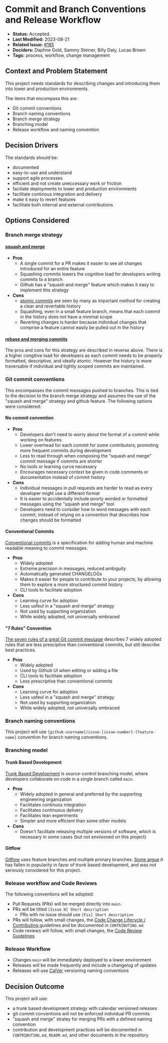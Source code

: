 # Commit and Branch Conventions and Release Workflow

* **Status:** Accepted.
* **Last Modified:** 2023-08-21
* **Related Issue:** [#185](https://github.com/HHS/simpler-grants-gov/issues/185)
* **Deciders:** Daphne Gold, Sammy Steiner, Billy Daly, Lucas Brown
* **Tags:** process, workflow, change management

## Context and Problem Statement

This project needs standards for describing changes and introducing them into lower and production environments.

The items that encompass this are:

* Git commit conventions
* Branch naming conventions
* Branch merge strategy
* Branching model
* Release workflow and naming convention

## Decision Drivers

The standards should be:

* documented
* easy-to-use and understand
* support agile processes
* efficient and not create uneccessary work or friction
* faciliate deployments to lower and production environments
* facilitate continous integration and delivery
* make it easy to revert features
* facilitate both internal and external contributions

## Options Considered

### Branch merge strategy

#### [squash and merge](https://docs.github.com/en/pull-requests/collaborating-with-pull-requests/incorporating-changes-from-a-pull-request/about-pull-request-merges#squash-and-merge-your-commits)

* **Pros**
  * A single commit for a PR makes it easier to see all changes introduced for an entire feature
  * Squashing commits lowers the cognitive load for developers writing commits to a branch
  * Github has a "squash and merge" feature which makes it easy to implement this strategy
* **Cons**
  * [atomic commits](https://github.blog/2022-06-30-write-better-commits-build-better-projects/#the-solution) are seen by many as important method for creating a clear and revertable history
  * Squashing, even in a small feature branch, means that each commit in the history does not have a minimal scope
  * Reverting changes is harder because individual changes that comprise a feature cannot easily be pulled out in the history

#### [rebase and merging commits](https://docs.github.com/en/pull-requests/collaborating-with-pull-requests/incorporating-changes-from-a-pull-request/about-pull-request-merges#rebase-and-merge-your-commits)

The pros and cons for this strategy are described in reverse above. There is a higher congitive load for developers as each commit needs to be properly formatted, descriptive, and ideally atomic. However the history is more traversable if individual and tightly scoped commits are maintained.

### Git commit conventions

This encompasses the commit messages pushed to branches. This is tied to the decision to the branch merge strategy and assumes the use of the "squash and merge" strategy and github feature. The following options were considered:

#### No commit convention

* **Pros**
  * Developers don't need to worry about the format of a commit while working on features
  * Lower overhead for each commit for some contributors, promoting more frequent commits during development
  * Less to read through when composing the "squash and merge" commit message if commits are shorter
  * No tools or learning curve necessary
  * Encourages necessary context be given in code comments or documentation instead of commit history
* **Cons**
  * Individual messages in pull requests are harder to read as every developer might use a different format
  * It is easier to accidentally include poorly worded or formatted messages using the "squash and merge" tool
  * Developers need to consider how to word messages with each commit, instead of relying on a convention that describes how changes should be formatted

#### Conventional Commits

[Conventional commits](https://www.conventionalcommits.org/en/v1.0.0/) is a specification for adding human and machine readable meaning to commit messages.

* **Pros**
  * Widely adopted
  * Extreme precision in messages, reduced ambiguity
  * Automatically generated CHANGELOGs
  * Makes it easier for people to contribute to your projects, by allowing them to explore a more structured commit history
  * CLI tools to facilitate adoption
* **Cons**
  * Learning curve for adoption
  * Less usfeul in a "squash and merge" strategy
  * Not used by supporting organization
  * While widely adopted, not universally embraced

#### "7 Rules" Convention

[The seven rules of a great Git commit message](https://cbea.ms/git-commit/#seven-rules) describes 7 widely adopted rules that are less presciptive than conventional commits, but still describe best practices.

* **Pros**
  * Widely adopted
  * Used by Github UI when editing or adding a file
  * CLI tools to facilitate adoption
  * Less prescriptive than conventional commits
* **Cons**
  * Learning curve for adoption
  * Less usfeul in a "squash and merge" strategy
  * Not used by supporting organization
  * While widely adopted, not universally embraced

### Branch naming conventions

This project will use `[github-username]/issue-[issue-number]-[feature-name]` convention for branch naming conventions.

### Branching model

#### Trunk Based Development

[Trunk Based Development](https://trunkbaseddevelopment.com/) is source-control branching model, where developers collaborate on code in a single branch called `main`.

* **Pros**
  * Widely adopted in general and preferred by the supporting engineering organization
  * Facilitates continuos integration
  * Facilitates continuous delivery
  * Facilitates lean experiments
  * Simpler and more efficient than some other models
* **Cons**
  * Doesn't facilitate releasing multiple versions of software, which is necessary in some cases (but not envisioned on this project)

#### Gitflow

[Gitflow](https://nvie.com/posts/a-successful-git-branching-model/) uses feature branches and multiple primary branches. [Some argue](https://www.atlassian.com/git/tutorials/comparing-workflows/gitflow-workflow) it has fallen in popularity in favor of trunk based development, and was not seriously considered for this project.

### Release workflow and Code Reviews

The following conventions will be adopted:

* Pull Requests (PRs) will be merged directly into `main`.
* PRs will be titled `[Issue N] Short description`
  * PRs with no issue should use `[Fix] Short description`
* PRs will follow, with small changes, the [Code Change Lifecycle / Contributing ](https://docs.google.com/document/d/1EyLYuKCv8xjpY26zR8cODl6SEXy9Mx_yAuZ6vS8cPp8/edit?skip_itp2_check=true\&pli=1)guidelines and be documented in `CONTRIBUTING.md`
* Code reviews will follow, with small changes, the [Code Review Guidelines](https://docs.google.com/document/d/1pRtpg1ffLXcJn_yV_g90t1TlZjs7TLH2FfpS8DwW3_w/edit#heading=h.htn78a1hqoq)

### Release Workflow

* Changes `main` will be immediately deployed to a lower environment
* Releases will be made frequently and include a changelog of updates
* Releases will use [CalVer](https://calver.org/) versioning naming conventions

## Decision Outcome

This project will use:

* a trunk based development strategy with calendar versioned releases
* git commit conventions will not be enforced individual PR commits
* "squash and merge" stratey for merging PRs with a defined naming convention
* contribution and development practices will be documented in `CONTRIBUTING.md`, `READM.md`, and other documents in the repository
